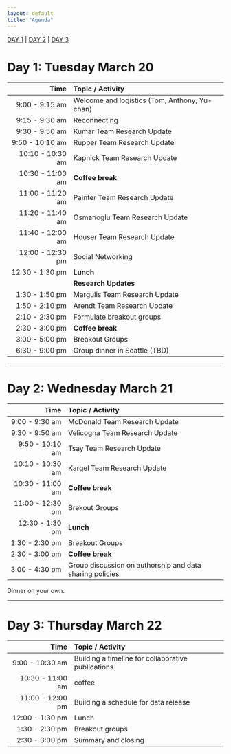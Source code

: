 ```yaml
---
layout: default
title: "Agenda"
---
```


[DAY 1](#day-1-tuesday-march-20) | [DAY 2](#day-2-wednesday-march-21) | [DAY 3](#day-3-thursday-march-22)

# Day 1: Tuesday March 20

| Time | Topic / Activity |
|------------:|:-------------|
| 9:00 - 9:15 am | Welcome and logistics (Tom, Anthony, Yu-chan) |
| 9:15 - 9:30 am | Reconnecting |
| 9:30 - 9:50 am | Kumar Team Research Update | 
| 9:50 - 10:10 am | Rupper Team Research Update |
| 10:10 - 10:30 am | Kapnick Team Research Update | 
| 10:30 - 11:00 am | **Coffee break** |
| 11:00 - 11:20 am | Painter Team Research Update |
| 11:20 - 11:40 am | Osmanoglu Team Research Update |
| 11:40 - 12:00 am | Houser Team Research Update |
| 12:00 - 12:30 pm | Social Networking | 
| 12:30 - 1:30 pm | **Lunch** |
|  | **Research Updates**  |
| 1:30 - 1:50 pm | Margulis Team Research Update|
| 1:50 - 2:10 pm | Arendt Team Research Update |
| 2:10 - 2:30 pm | Formulate breakout groups |
| 2:30 - 3:00 pm | **Coffee break** |
| 3:00 - 5:00 pm | Breakout Groups |
| 6:30 - 9:00 pm | Group dinner in Seattle (TBD) |

<hr>

# Day 2: Wednesday March 21

| Time | Topic / Activity |
|------------:|:-------------|
| 9:00 - 9:30 am | McDonald Team Research Update|
| 9:30 - 9:50 am | Velicogna Team Research Update| 
| 9:50 - 10:10 am | Tsay Team Research Update|
| 10:10 - 10:30 am | Kargel Team Research Update | 
| 10:30 - 11:00 am | **Coffee break** |
| 11:00 - 12:30 pm | Brekout Groups | 
| 12:30 - 1:30 pm | **Lunch** |
| 1:30 - 2:30 pm | Breakout Groups | 
| 2:30 - 3:00 pm | **Coffee break** |
| 3:00 - 4:30 pm | Group discussion on authorship and data sharing policies |

Dinner on your own.

<!--- 
* **precipitation** progress on 3 papers; downscaling efforts, statistical validation
* **glaciers** what are the land surface models showing? How to refine and improve glacier simulations, especially how to handle geometry adjustments in future simulations? Discuss latest Huss and Hock paper.
* **ground observations** working through details of which stations are ordered/to be ordered, how to share the data, who to contact  
* **computing** Is ADAPT serving our needs? Some teams want to explore deploying WRF in commercial cloud: should we try this? Can we shift some of our data sharing to AWS? 
* **snow** 
* **climate modeling**
* **land surface modeling**
* **GLOFs**
* **remote sensing validation**
* **hazards**
* **impacts**
--->

<hr>

# Day 3: Thursday March 22

| Time | Topic / Activity |
|------------:|:-------------|
| 9:00 - 10:30 am | Building a timeline for collaborative publications  |
| 10:30 - 11:00 am | coffee |
| 11:00 - 12:00 pm | Building a schedule for data release |
| 12:00 - 1:30 pm | Lunch |
| 1:30 - 2:30 pm | Breakout groups |
| 2:30 - 3:00 pm | Summary and closing |


